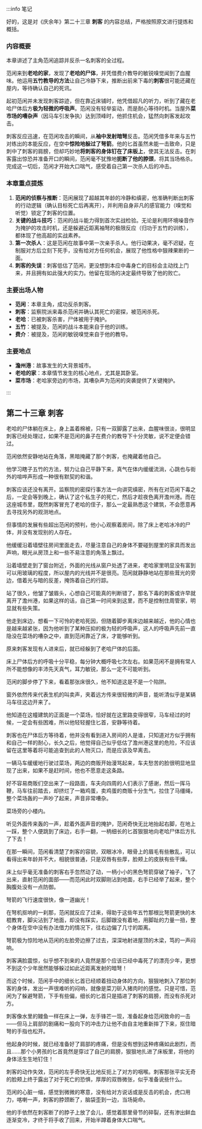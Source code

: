:::info 笔记

好的，这是对《庆余年》第二十三章 **刺客** 的内容总结，严格按照原文进行提炼和概括。

### 内容概要

本章讲述了主角范闲追踪并反杀一名刺客的全过程。

范闲来到**老哈的家**，发现了**老哈的尸体**，并凭借费介教导的敏锐嗅觉闻到了血腥味。他运用**五竹教导的方法**让自己冷静下来，推断出前来下毒的**刺客**很可能还藏在屋内，等待确认自己的死讯。

起初范闲并未发现刺客踪迹，但在靠近床铺时，他凭借超凡的听力，听到了藏在老哈尸体后方**极为轻微的呼吸声**。范闲没有轻举妄动，而是耐心等待时机。当屋外**菜市场的嘈杂声**（因马车引发争执）达到顶峰时，他抓住机会，猛然向刺客发起攻击。

刺客反应迅速，在范闲攻击的瞬间，从**袖中发射暗弩**反击。范闲凭借多年来与五竹对练出的本能反应，在空中**惊险地躲过了弩箭**。他的匕首虽然未能一击致命，只是刺中了刺客的肩膀，但却巧妙地**将刺客的身体钉在了床板上**，使其无法反击。在刺客露出惊恐并准备开口的瞬间，范闲毫不犹豫地**扼断了他的脖颈**，将其当场格杀。完成这一切后，范闲才开始大口喘气，感受着自己第一次杀人后的冲击。

### 本章重点提炼

1.  **范闲的侦察与推断**：范闲展现了超越其年龄的冷静和缜密，他准确判断出刺客的行动逻辑（确认目标死亡后再离开），并利用自身非凡的感官能力（嗅觉和听觉）锁定了刺客的位置。
2.  **关键的战斗技巧**：范闲的战斗能力得到首次实战检验。无论是利用环境噪音作为掩护的攻击时机，还是躲避近距离袖弩的极限反应（归功于五竹的训练），都体现了他高超的实战素养。
3.  **第一次杀人**：这是范闲在故事中第一次亲手杀人。他行动果决，毫不迟疑，在制服对方后立刻下死手，没有给对方任何机会，展现了他性格中狠辣果断的一面。
4.  **刺客的失误**：刺客低估了范闲，更没想到本应中毒身亡的目标会主动找上门来，并且拥有如此强大的实力。他留在现场的决定最终导致了他的败亡。

### 主要出场人物

*   **范闲**：本章主角，成功反杀刺客。
*   **刺客**：监察院派来毒杀范闲并确认其死亡的密探，被范闲杀死。
*   **老哈**：已被刺客杀害，尸体被用于掩护。
*   **五竹**：被提及，范闲的战斗本能来自于他的训练。
*   **费介**：被提及，范闲的敏锐嗅觉来自于他的教导。

### 主要地点

*   **澹州港**：故事发生的大背景城市。
*   **老哈的家**：本章情节发生的核心地点，尤其是其卧室。
*   **菜市场**：老哈家旁边的市场，其嘈杂声为范闲的突袭提供了关键掩护。

:::

## 第二十三章 **刺客**

老哈的尸体躺在床上，身上盖着棉被，只有一双脚露了出来，血腥味很淡，很明显刺客已经处理过，如果不是范闲的鼻子在费介的教导下十分灵敏，说不定便会错过。

范闲依然安静地站在角落，黑暗掩藏了那个刺客，也掩藏着他自己。

他学习瞎子五竹的方法，努力让自己平静下来，真气在体内缓缓流淌，心跳也与街外的喧哗声形成一种很有默契的和谐。

刺客应该还没有离开。监察院的密探行事方法一向讲究缜密，所有在对范闲下毒之后，一定会等到晚上，确认了这个私生子的死亡，然后才趁夜色离开澹州港。而在这座城市里，既然刺客冒充了老哈的侄子，那么一定最熟悉这个建筑，不会愿意再去寻找另外的观测地点。

但事情的发展有些超出范闲的预判，他小心观察着房间，除了床上老哈冰冷的尸体，并没有发现别的人存在。

他缓缓沿着墙壁往房间里面走去，尽量注意自己的身体不要碰到屋里的家具而发出声响，眼光从房顶上和一些不易注意的角落上飘过。

沿着墙壁走到了窗台附近，外面的光线从窗户处透了进来，老哈家里明显没有富到可以用玻璃的程度，所以屋内的光线并不是很亮。范闲就静静地站在那些茸光的旁边，借着光与暗的反差，掩饰着自己的行踪。

站了很久，他皱了皱眉头，心想自己可能真的判断错了，那名下毒的刺客或许早就离开了澹州港，如果这样的话，自己第一时间来到这里，而不是控制住周管家，明显就有些失策。

他走到床边，想看一下可怜的老哈死因，但随着脚步离床边越来越近，他的心情也是越来越紧张，因为他听到了某种压抑的极为轻的呼吸声，这人的呼吸声先前一直隐没在菜场的嘈杂之中，直到范闲靠近了床，才能够听到。

原来刺客发现有人进来后，就已经躲到了老哈尸体的后面。

床上尸体后方的呼吸十分平稳，每分钟大概呼吸七次左右。如果范闲不是拥有常人所不能想像的丰沛先天真气，耳力敏锐，那么一定不可能听到。

范闲的脚步停了下来，看着那张床很久，他不知道这是不是一个陷阱。

窗外依然传来代表生机的叫卖声，夹着远方传来很轻微的声音，能听清似乎是某辆马车往这边开来了。

他知道在这幢建筑的正面是一个菜场，恰好就在这里路变得很窄，马车经过的时候，一定会有些困难，所以他轻轻握住匕首，安静等待着。

刺客也在尸体后方等待着，他并没有看到进入房间的人是谁，只知道对方似乎拥有和自己一样的耐心，长久之后，他觉得自己似乎低估了澹州港这里的危险，不应该留在这里等着将可能追查到此的人物灭口，而是应该及早离去。

一辆马车缓缓地行驶过菜场，两边的商贩开始漫骂起来，车夫愁苦的脸很明显地显现了出来，如果不是赶时间，他也不愿意走这条路。

好不容易商贩们空出来了一段路面，车夫向四周的人们表示了感谢，然后一挥马鞭，马车往前踏去，却挤烂了一箱鸡蛋，卖鸡蛋的商贩十分生气，拉住了马缰绳，整个菜场轰的一声吵了起来，声音非常嘈杂。

菜场旁的小楼内。

听见外面传来轰的一声，趁着外面声音的掩护，范闲奇快无比地抬起右脚，在地上一踩，整个人便跳到了床边，右手一翻，一柄细长的匕首狠狠地向老哈尸体后方扎了下去！

在那一瞬间，范闲看清楚了刺客的容貌，双眼冰冷，眼骨上的眉毛有些散乱，可以看得出来年龄并不大，相貌很普通，只是双唇有些厚，脸颊上的皮肤有些干燥。

床上似乎毫无准备的刺客右手忽然动了动，一柄小小的黑色弩箭穿破了袖子，飞了出来，直射范闲的面部——而范闲此时双脚刚沾到地面，右手已经举了起来，整个胸腹处没有一点防御。

弩箭的飞行速度很快，像一道幽光！

在弩机抠响的一刹那，范闲就反应了过来，得助于这些年五竹那根比弩箭更快的木棍教育，脚尖沾到了地面，却没有踩实，后脚跟没有着地，用脚趾的力量一扭，整个身体在空中没有办法借力的情况下，往右边偏了几寸的距离。

弩箭极为惊险地从范闲的左脸旁边擦了过去，深深地射进屋顶的木梁，笃的一声闷响。

刺客满脸震惊，似乎想不到来的人竟然是那个应该已经中毒死了的漂亮少年，更想不到这个少年居然能够躲过如此近距离发射的暗弩！

而这个时候，范闲手中的细长匕首已经顺着扭动身体的方向，狠狠地刺入了那位刺客的身体，发出一声很难听的闷响，就像是菜刀斫入猪肉时的感觉。只是可惜，范闲为了躲避弩箭，下手有些偏，细长的匕首只是插进了刺客的肩膀，而没有杀死对方。

刺客像水里的鳗鱼一样在床上一弹，左手锋芒一现，准备起身给范闲致命的一击——但马上肩部的剧痛和一股向下的冲击力让他不由自主地重新摔了下来，抠住暗弩的手指也松开。

他起身的时候，就已经准备好了肩部的疼痛，但是没有想到这种疼痛如此剧烈，而且……那个小男孩的匕首竟然是穿过了自己的肩膀，狠狠地扎进了床板里，将他的身体活生生地钉住！

刺客的动作失效，范闲的左手奇快无比地反扼上了对方的咽喉。刺客那张平实无奇的脸颊上终于露出了对于死亡的恐惧，厚厚的双唇微张，似乎准备说些什么。

范闲的心脏一缩，感觉到微微的寒意，没有给对方说话或是反击的机会，虎口用力，喀喇一声，刺客的脖颈断了，脑袋歪到一边，当场毙命。

他的手依然在刺客断了的脖子上放了会儿，感觉着那里骨节的碎裂，还有渗出鲜血逐渐变冷，才终于将手收了回来，开始半蹲着身体大口喘气。

